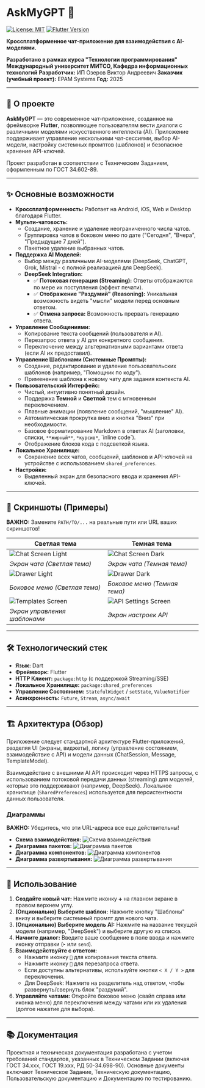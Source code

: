 # AskMyGPT 💬

<a href="https://opensource.org/licenses/MIT"><img src="https://img.shields.io/badge/License-MIT-yellow.svg" alt="License: MIT"></a> <!-- Замените, если лицензия другая -->
<a href="https://flutter.dev"><img src="https://img.shields.io/badge/Flutter-3.x-blue.svg" alt="Flutter Version"></a> <!-- Укажите вашу версию Flutter -->
<!-- Добавьте другие бейджи, если нужно (например, статус сборки) -->

**Кроссплатформенное чат-приложение для взаимодействия с AI-моделями.**

**Разработано в рамках курса "Технологии программирования"**
**Международный университет МИТСО, Кафедра информационных технологий**
**Разработчик:** ИП Озеров Виктор Андреевич
**Заказчик (учебный проект):** EPAM Systems
**Год:** 2025

---

## 🚀 О проекте

**AskMyGPT** — это современное чат-приложение, созданное на фреймворке **Flutter**, позволяющее пользователям вести диалоги с различными моделями искусственного интеллекта (AI). Приложение поддерживает управление несколькими чат-сессиями, выбор AI-модели, настройку системных промптов (шаблонов) и безопасное хранение API-ключей.

Проект разработан в соответствии с Техническим Заданием, оформленным по ГОСТ 34.602-89.

---

## ✨ Основные возможности

*   **Кроссплатформенность:** Работает на Android, iOS, Web и Desktop благодаря Flutter.
*   **Мульти-чатовость:**
    *   Создание, хранение и удаление неограниченного числа чатов.
    *   Группировка чатов в боковом меню по дате ("Сегодня", "Вчера", "Предыдущие 7 дней").
    *   Пакетное удаление выбранных чатов.
*   **Поддержка AI Моделей:**
    *   Выбор между различными AI-моделями (DeepSeek, ChatGPT, Grok, Mistral - с полной реализацией для DeepSeek).
    *   **DeepSeek Integration:**
        *   ✅ **Потоковая генерация (Streaming):** Ответы отображаются по мере их поступления (эффект печати).
        *   ✅ **Отображение "Раздумий" (Reasoning):** Уникальная возможность видеть "мысли" модели перед основным ответом.
        *   ✅ **Отмена запроса:** Возможность прервать генерацию ответа.
*   **Управление Сообщениями:**
    *   Копирование текста сообщений (пользователя и AI).
    *   Перезапрос ответа у AI для конкретного сообщения.
    *   Переключение между альтернативными вариантами ответа (если AI их предоставил).
*   **Управление Шаблонами (Системные Промпты):**
    *   Создание, редактирование и удаление пользовательских шаблонов (например, "Помощник по коду").
    *   Применение шаблона к новому чату для задания контекста AI.
*   **Пользовательский Интерфейс:**
    *   Чистый, интуитивно понятный дизайн.
    *   Поддержка **Темной** и **Светлой** тем с мгновенным переключением.
    *   Плавные анимации (появление сообщений, "мышление" AI).
    *   Автоматическая прокрутка вниз и кнопка "Вниз" при необходимости.
    *   Базовое форматирование Markdown в ответах AI (заголовки, списки, `**жирный**`, `*курсив*`, \`inline code\`).
    *   Отображение блоков кода с подсветкой языка.
*   **Локальное Хранилище:**
    *   Сохранение всех чатов, сообщений, шаблонов и API-ключей на устройстве с использованием `shared_preferences`.
*   **Настройки:**
    *   Выделенный экран для безопасного ввода и хранения API-ключей.

---

## 📸 Скриншоты (Примеры)

**ВАЖНО:** Замените `PATH/TO/...` на реальные пути или URL ваших скриншотов!

| Светлая тема | Темная тема |
|---|---|
| <img src="https://i.ibb.co/gbDr1nmy/image-17.png" alt="Chat Screen Light"> | <img src="https://i.ibb.co/W42RBvQ8/image-16.png" alt="Chat Screen Dark"> |
| *Экран чата (Светлая тема)* | *Экран чата (Темная тема)* |
| <img src="https://i.ibb.co/rKFFPJtF/image-4.png" alt="Drawer Light"> | <img src="https://i.ibb.co/s9Jp9Chc/image-3.png" alt="Drawer Dark"> |
| *Боковое меню (Светлая тема)* | *Боковое меню (Темная тема)* |
| <img src="https://i.ibb.co/YBc23P8X/image-14.png" alt="Templates Screen"> | <img src="https://i.ibb.co/6crxb4xS/image-5.png" alt="API Settings Screen"> |
| *Экран управления шаблонами* | *Экран настроек API* |

---

## 🛠 Технологический стек

*   **Язык:** Dart
*   **Фреймворк:** Flutter
*   **HTTP Клиент:** `package:http` (с поддержкой Streaming/SSE)
*   **Локальное Хранилище:** `package:shared_preferences`
*   **Управление Состоянием:** `StatefulWidget` / `setState`, `ValueNotifier`
*   **Асинхронность:** `Future`, `Stream`, `async/await`

---

## 🏗 Архитектура (Обзор)

Приложение следует стандартной архитектуре Flutter-приложений, разделяя UI (экраны, виджеты), логику (управление состоянием, взаимодействие с API) и модели данных (ChatSession, Message, TemplateModel).

Взаимодействие с внешними AI API происходит через HTTPS запросы, с использованием потоковой передачи данных (streaming) для моделей, которые это поддерживают (например, DeepSeek). Локальное хранилище (`SharedPreferences`) используется для персистентности данных пользователя.

### Диаграммы

**ВАЖНО:** Убедитесь, что эти URL-адреса все еще действительны!

*   **Схема взаимодействия:**
    <img src="https://i.ibb.co/67HcW1mm/FLUTTER-APP.png" alt="Схема взаимодействия">
*   **Диаграмма пакетов:**
    <img src="https://i.ibb.co/gFhNQJwb/firefox-og-Vea-ROc-Ek.png" alt="Диаграмма пакетов">
*   **Диаграмма компонентов:**
    <img src="https://i.ibb.co/931f1RRS/4.png" alt="Диаграмма компонентов">
*   **Диаграмма развертывания:**
    <img src="https://i.ibb.co/WvDQHBHJ/firefox-Br-CJRW75-Uq.png" alt="Диаграмма развертывания">

---

## 📖 Использование

1.  **Создайте новый чат:** Нажмите иконку `➕` на главном экране в правом верхнем углу.
2.  **(Опционально) Выберите шаблон:** Нажмите кнопку "Шаблоны" внизу и выберите системный промпт для нового чата.
3.  **(Опционально) Выберите модель AI:** Нажмите на название текущей модели (например, "DeepSeek") и выберите другую из списка.
4.  **Начните диалог:** Введите ваше сообщение в поле ввода и нажмите иконку отправки (`➤` или `send`).
5.  **Взаимодействуйте с ответом:**
    *   Нажмите иконку `📄`  для копирования текста ответа.
    *   Нажмите иконку `🔄`  для перезапроса ответа.
    *   Если доступны альтернативы, используйте кнопки `< X / Y >` для переключения.
    *   Для DeepSeek: Нажмите на разделитель над ответом, чтобы развернуть/свернуть блок "раздумий".
6.  **Управляйте чатами:** Откройте боковое меню (свайп справа или иконка меню) для переключения между чатами или их удаления (долгое нажатие для выбора).

---

## 📚 Документация

Проектная и техническая документация разработана с учетом требований стандартов, указанных в Техническом Задании (включая ГОСТ 34.xxx, ГОСТ 19.xxx, РД 50-34.698-90). Основные документы включают Техническое Задание, Техническую документацию, Пользовательскую документацию и Документацию по тестированию.
